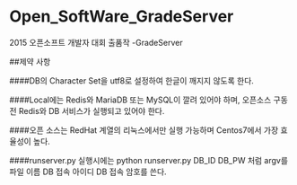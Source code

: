 # Open_SoftWare_GradeServer
2015 오픈소프트 개발자 대회 출품작 -GradeServer

##제약 사항

####DB의 Character Set을 utf8로 설정하여 한글이 깨지지 않도록 한다.

####Local에는 Redis와 MariaDB 또는 MySQL이 깔려 있어야 하며, 오픈소스 구동 전 Redis와 DB 서비스가 실행되고 있어야 한다.

####오픈 소스는 RedHat 계열의 리눅스에서만 실행 가능하며 Centos7에서 가장 효율성이 높다.

####runserver.py 실행시에는 python runserver.py DB_ID DB_PW 처럼 argv를 파일 이름 DB 접속 아이디 DB 접속 암호를 쓴다.
